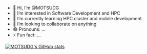 - 👋 Hi, I’m @MOTSUDG
- 👀 I’m interested in Software Development and HPC
- 🌱 I’m currently learning HPC cluster and mobile development
- 💞️ I’m looking to collaborate on anything
- 😄 Pronouns: ...
- ⚡ Fun fact: ...

[![MOTSUDG's GitHub stats](https://github-readme-stats.vercel.app/api?username=motsudg)](https://github.com/anuraghazra/github-readme-stats)


<!---
MOTSUDG/MOTSUDG is a ✨ special ✨ repository because its `README.md` (this file) appears on your GitHub profile.
You can click the Preview link to take a look at your changes.
--->
